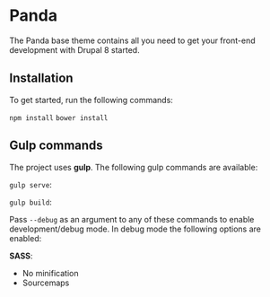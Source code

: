 # Panda

The Panda base theme contains all you need to get your front-end development with Drupal 8 started.

## Installation

To get started, run the following commands:

`npm install`
`bower install`

## Gulp commands

The project uses **gulp**. The following gulp commands are available:

`gulp serve`:

`gulp build`:

Pass `--debug` as an argument to any of these commands to enable development/debug mode. In debug mode the following options are enabled:

**SASS**:
  - No minification
  - Sourcemaps

